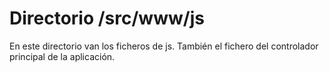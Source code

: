 # Directorio /src/www/js #
En este directorio van los ficheros de js.
También el fichero del controlador principal de la aplicación.

